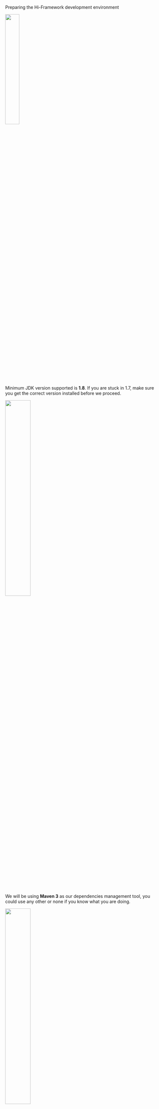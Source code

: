 <!--Topic description-->
<description>Preparing the Hi-Framework development environment</description>

<img class="left-image" src="assets/images/java8-logo.png" style="width:30%"></img>

Minimum JDK version supported is __1.8__. If you are stuck in 1.7, make sure you get the correct version installed before we proceed.


<img class="left-image" src="assets/images/maven-logo-black-on-white.png" style="width:40%"></img>

We will be using __Maven 3__ as our dependencies management tool, you could use any other or none if you know what you are doing.


<img class="left-image" src="assets/images/javaee-logo.png" style="width:40%"></img>

We will be using a full blown __Java EE container__ (CDI enabled). You can also proceed with a simple Web Container, as long as you 
manually add a CDI implementation and bootstrap it correctly.

__Glassfish 4__ would be a good choice. As long as you get a CDI 1.2 enabled container.